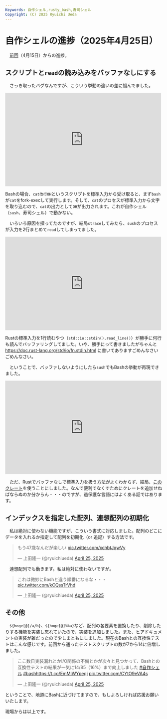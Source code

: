 ```yaml
---
Keywords: 自作シェル,rusty_bash,寿司シェル
Copyright: (C) 2025 Ryuichi Ueda
---
```


# 自作シェルの進捗（2025年4月25日）

　[前回](/?post=20250415)（4月15日）からの進捗。

## スクリプトと`read`の読み込みをバッファなしにする

　さっき取ったバグなんですが、こういう挙動の違いの差に悩んでました。

<iframe src="https://mi.shellgei.org/embed/notes/a6ym2hqylv" data-misskey-embed-id="v1_f27588c9-ce9f-40cb-a4a4-78e32995f587" loading="lazy" referrerpolicy="strict-origin-when-cross-origin" style="border: none; width: 100%; max-width: 500px; height: 300px; color-scheme: light dark;"></iframe>
<script defer src="https://mi.shellgei.org/embed.js"></script>

Bashの場合、`cat改行OH`というスクリプトを標準入力から受け取ると、まず`bash`が`cat`をfork-execして実行します。そして、`cat`のプロセスが標準入力から文字を取り込むので、`cat`の出力として`OH`が出力されます。これが自作シェル（`sush`、寿司シェル）で動かない。

　いろいろ原因を探ってたのですが、結局`strace`してみたら、`sush`のプロセスが入力を2行まとめて`read`してしまってました。

<iframe src="https://mi.shellgei.org/embed/notes/a6ypdocro0" data-misskey-embed-id="v1_88fc84a1-5fe3-4d23-a2c9-9d8e364ef8f1" loading="lazy" referrerpolicy="strict-origin-when-cross-origin" style="border: none; width: 100%; max-width: 500px; height: 300px; color-scheme: light dark;"></iframe>
<script defer src="https://mi.shellgei.org/embed.js"></script>

Rustの標準入力を1行読むやつ（`std::io::stdin().read_line()`）が勝手に何行も読んでバッファリングしてました。いや、勝手にって書きましたがちゃんと https://doc.rust-lang.org/std/io/fn.stdin.html に書いてありますごめんなさいごめんなさい。

　ということで、バッファしないようにしたら`sush`でもBashの挙動が再現できました。

<iframe src="https://mi.shellgei.org/embed/notes/a700zqafw3" data-misskey-embed-id="v1_f5a83526-a4d4-40b0-b6c9-9e0327f82c97" loading="lazy" referrerpolicy="strict-origin-when-cross-origin" style="border: none; width: 100%; max-width: 500px; height: 300px; color-scheme: light dark;"></iframe>
<script defer src="https://mi.shellgei.org/embed.js"></script>

　ただ、Rustでバッファなしで標準入力を扱う方法がよくわからず、結局、[このクレート](https://crates.io/crates/io-streams)を使うことにしました。なんで便利でなくすためにクレートを追加せねばならぬのか分からん・・・のですが、過保護な言語にはよくある話ではあります。


## インデックスを指定した配列、連想配列の初期化

　私は絶対に使わない機能ですが、こういう書式に対応しました。配列のどこにデータを入れるか指定して配列を初期化（or 追記）する方法です。

<blockquote class="twitter-tweet"><p lang="ja" dir="ltr">もう47歳なんだが楽しい <a href="https://t.co/xchbtJqwVy">pic.twitter.com/xchbtJqwVy</a></p>&mdash; 上田隆一 (@ryuichiueda) <a href="https://twitter.com/ryuichiueda/status/1915697836676755952?ref_src=twsrc%5Etfw">April 25, 2025</a></blockquote> <script async src="https://platform.twitter.com/widgets.js" charset="utf-8"></script>

　連想配列でも動きます。私は絶対に使わないですが。

<blockquote class="twitter-tweet"><p lang="ja" dir="ltr">これは微妙にBashと違う順番になるな・・・ <a href="https://t.co/kCQssTrVhd">pic.twitter.com/kCQssTrVhd</a></p>&mdash; 上田隆一 (@ryuichiueda) <a href="https://twitter.com/ryuichiueda/status/1915699543976427971?ref_src=twsrc%5Etfw">April 25, 2025</a></blockquote> <script async src="https://platform.twitter.com/widgets.js" charset="utf-8"></script>

## その他

　`${hoge[@]/a/b}`、`${hoge[@]%%a}`など、配列の各要素を置換したり、削除したりする機能を実装し忘れていたので、実装を追加しました。また、ヒアドキュメントの実装が雑だったので少しまともにしました。現在のBashとの互換性テストはこんな感じです。前回から通ったテストスクリプトの数が$7$から$14$に倍増しました。

<blockquote class="twitter-tweet"><p lang="ja" dir="ltr">ここ数日実装漏れとかI/O関係の不備とかが次々と見つかって、Bashとの互換性テストの結果が一気に14/85（16%）まで向上しました <a href="https://twitter.com/hashtag/%E8%87%AA%E4%BD%9C%E3%82%B7%E3%82%A7%E3%83%AB?src=hash&amp;ref_src=twsrc%5Etfw">#自作シェル</a> <a href="https://twitter.com/hashtag/bash?src=hash&amp;ref_src=twsrc%5Etfw">#bash</a><a href="https://t.co/EmMlWYpeqi">https://t.co/EmMlWYpeqi</a> <a href="https://t.co/CYtO9eVA4s">pic.twitter.com/CYtO9eVA4s</a></p>&mdash; 上田隆一 (@ryuichiueda) <a href="https://twitter.com/ryuichiueda/status/1915670184528142632?ref_src=twsrc%5Etfw">April 25, 2025</a></blockquote> <script async src="https://platform.twitter.com/widgets.js" charset="utf-8"></script>


ということで、地道にBashに近づけてますので、もしよろしければ応援お願いいたします。


現場からは以上です。

